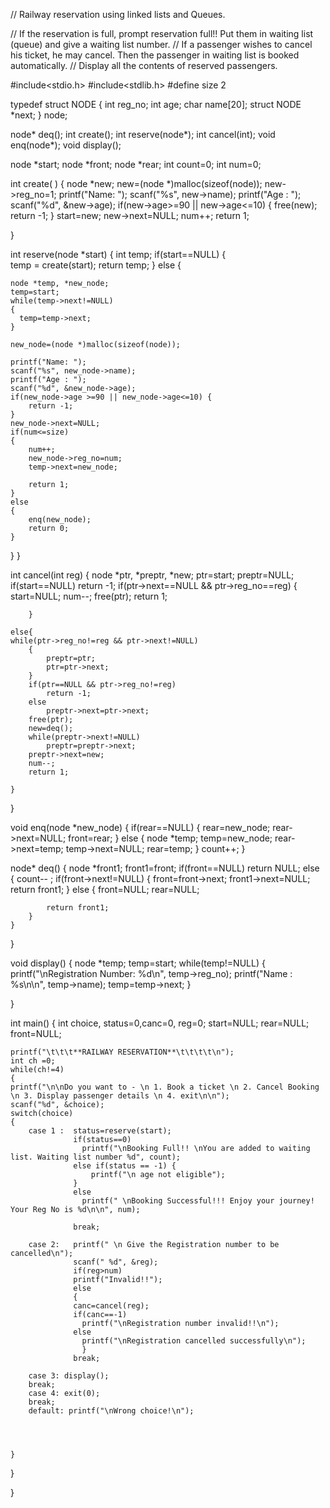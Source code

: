 // Railway reservation using linked lists and Queues.

// If the reservation is full, prompt reservation full!! Put them in waiting list (queue) and give a waiting list number.
// If a passenger wishes to cancel his ticket, he may cancel. Then the passenger in waiting list is booked automatically.
// Display all the contents of reserved passengers.


#include<stdio.h>
#include<stdlib.h>
#define size 2


typedef struct NODE
{
	int reg_no;
	int age;
	char name[20];
	struct NODE *next;
} node;

node* deq();
int create();
int reserve(node*);
int cancel(int);
void enq(node*);
void display();


node *start;
node *front;
node *rear;
int count=0;
int num=0;

int create( )
{
	node *new;
	new=(node *)malloc(sizeof(node));
	new->reg_no=1;
	printf("Name: ");
	scanf("%s", new->name);
	printf("Age : ");
	scanf("%d", &new->age);
    if(new->age>=90 || new->age<=10) {
        free(new);
        return -1;
    }
	start=new;
	new->next=NULL;
	num++;
    return 1;
	
}

int reserve(node *start)
{
	int temp;
	if(start==NULL)
	{   
   		temp = create(start);
		 return temp;
	}
	else 
	{
	
	node *temp, *new_node;
	temp=start;
	while(temp->next!=NULL)
	{ 
	  temp=temp->next;
	}
	
	new_node=(node *)malloc(sizeof(node));
	
	printf("Name: ");
	scanf("%s", new_node->name);
	printf("Age : ");
	scanf("%d", &new_node->age);
    if(new_node->age >=90 || new_node->age<=10) {
        return -1;
    }
	new_node->next=NULL;
	if(num<=size)
	{
		num++;
		new_node->reg_no=num;
		temp->next=new_node;
		
		return 1;
	}
	else
	{
		enq(new_node);
		return 0;
	}
}
}


int cancel(int reg)
{
	node *ptr, *preptr, *new;
	ptr=start;
	preptr=NULL;
	if(start==NULL)
	return -1;
	if(ptr->next==NULL && ptr->reg_no==reg)
		{
		start=NULL;
		num--;
		free(ptr);
		return 1;
		
		}
		
	else{	
	while(ptr->reg_no!=reg && ptr->next!=NULL)
		{
			preptr=ptr;
			ptr=ptr->next;
		}
		if(ptr==NULL && ptr->reg_no!=reg)
			return -1;
		else
			preptr->next=ptr->next;
		free(ptr);
		new=deq();
		while(preptr->next!=NULL)
			preptr=preptr->next;
		preptr->next=new;
		num--;
		return 1;
	
	}
}

void enq(node *new_node)
{
	if(rear==NULL)
	{
		rear=new_node;
		rear->next=NULL;
		front=rear;
	}
	else
	{
		node *temp;
		temp=new_node;
		rear->next=temp;
		temp->next=NULL;
		rear=temp;
	}
	count++;
}

node* deq()
{
	node *front1;
	front1=front;
	if(front==NULL)
		return NULL;
	else
	{
	    count-- ;
		if(front->next!=NULL)
		{
			front=front->next;
			front1->next=NULL;
			return front1;
		}
		else
		{
			front=NULL;
			rear=NULL;
			
			return front1;
		}
	}	
}


void display()
{
	node *temp;
	temp=start;
	while(temp!=NULL)
	{
		printf("\nRegistration Number: %d\n", temp->reg_no);
		printf("Name : %s\n\n", temp->name);
		temp=temp->next;
    }
    
}

int main()
{
	int choice, status=0,canc=0, reg=0;
	start=NULL;
	rear=NULL;
	front=NULL;
	
	
	
	printf("\t\t\t**RAILWAY RESERVATION**\t\t\t\t\n");
	int ch =0;
	while(ch!=4)
	{
	printf("\n\nDo you want to - \n 1. Book a ticket \n 2. Cancel Booking \n 3. Display passenger details \n 4. exit\n\n");
	scanf("%d", &choice); 
	switch(choice)
	{	
		case 1 :  status=reserve(start);
	              if(status==0)
	                printf("\nBooking Full!! \nYou are added to waiting list. Waiting list number %d", count);
	              else if(status == -1) {
                      printf("\n age not eligible");
                  }
                  else
	                printf(" \nBooking Successful!!! Enjoy your journey! Your Reg No is %d\n\n", num);
	                
	              break;
	        
	    case 2:   printf(" \n Give the Registration number to be cancelled\n");
	              scanf(" %d", &reg);
	              if(reg>num)
	              printf("Invalid!!");
	              else
	              {
	              canc=cancel(reg);
	              if(canc==-1)
	              	printf("\nRegistration number invalid!!\n");
	              else
	              	printf("\nRegistration cancelled successfully\n");
	              	}
	              break;
	              
	    case 3: display();
	    break;
	    case 4: exit(0);   
	    break;
	    default: printf("\nWrong choice!\n");       
	              
	                 
		          
	
	}
	
}

}
